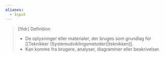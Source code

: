 ```yaml
---
aliases:
  - Input
---
```

> [!tldr] Definition
> - De oplysninger eller materialer, der bruges som grundlag for [[Teknikker (Systemudviklingsmetoder)|teknikken]]. 
> - Kan komme fra brugere, analyser, diagrammer eller beskrivelser.





